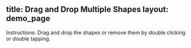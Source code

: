 title: Drag and Drop Multiple Shapes
layout: demo_page
---

Instructions: Drag and drop the shapes or remove them by double clicking or double tapping.

<!-- {% iframe /downloads/code/sandbox/Drag_And_Drop_Multiple_Shapes.html %} -->

<!-- {% include_code Konva Drag and Drop Multiple Shapes Demo sandbox/Drag_And_Drop_Multiple_Shapes.html %} -->
